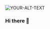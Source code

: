 <picture>
 <source media="(prefers-color-scheme: dark)" srcset=[[YOUR-DARKMODE-IMAGE](https://cdn.pixabay.com/photo/2016/04/15/08/53/windmill-1330517_1280.jpg)](https://th.bing.com/th/id/R.0adcd6d009b03054e96f2bdde3bc0690?rik=YBcHGsgFbh0wWw&riu=http%3a%2f%2fwww.foroambiental.com.mx%2fwp-content%2fuploads%2f2020%2f05%2fOCIFDH0-1024x683.jpg&ehk=uBhQF5rwUKyQqNGQ3x7xsxVhdeeSU3s9mCX7jOyazvU%3d&risl=&pid=ImgRaw&r=0)">
 <source media=(prefers-color-scheme: light)" srcset=[YOUR-LIGHTMODE-IMAGE](https://th.bing.com/th/id/R.0adcd6d009b03054e96f2bdde3bc0690?rik=YBcHGsgFbh0wWw&riu=http%3a%2f%2fwww.foroambiental.com.mx%2fwp-content%2fuploads%2f2020%2f05%2fOCIFDH0-1024x683.jpg&ehk=uBhQF5rwUKyQqNGQ3x7xsxVhdeeSU3s9mCX7jOyazvU%3d&risl=&pid=ImgRaw&r=0)>
 <img alt="YOUR-ALT-TEXT" src="YOUR-DEFAULT-IMAGE">
</picture>


### Hi there 👋

<!--
**JahironMG/JahironMG** is a ✨ _special_ ✨ repository because its `README.md` (this file) appears on your GitHub profile.

Here are some ideas to get you started:

- 🔭 I’m currently working on ...
- 🌱 I’m currently learning ...
- 👯 I’m looking to collaborate on ...
- 🤔 I’m looking for help with ...
- 💬 Ask me about ...
- 📫 How to reach me: ...
- 😄 Pronouns: ...
- ⚡ Fun fact: ...
-->
